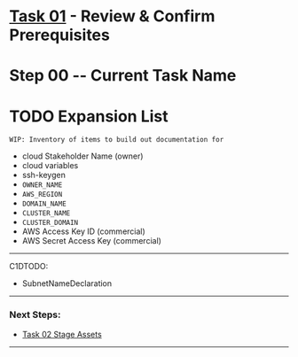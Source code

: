 # [Task 01](./) - Review & Confirm Prerequisites
# Step 00 -- Current Task Name

# TODO Expansion List
    WIP: Inventory of items to build out documentation for
  - cloud Stakeholder Name (owner)
  - cloud variables
  - ssh-keygen
  - `OWNER_NAME`
  - `AWS_REGION`
  - `DOMAIN_NAME`
  - `CLUSTER_NAME`
  - `CLUSTER_DOMAIN`
  - AWS Access Key ID      (commercial)
  - AWS Secret Access Key  (commercial)

---------------------------------------------------------------------------------
C1DTODO:
  - SubnetNameDeclaration

---------------------------------------------------------------------------------
### Next Steps:
  + [Task 02 Stage Assets]
--------------------------------------------------------------------------------
[Task 02 Stage Assets]:manual/02_StageAssets.md

